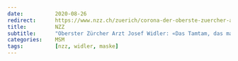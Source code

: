 ```yaml
---
date:          2020-08-26
redirect:      https://www.nzz.ch/zuerich/corona-der-oberste-zuercher-arzt-josef-widler-aeussert-kritik-ld.1571770
title:         NZZ
subtitle:      "Oberster Zürcher Arzt Josef Widler: «Das Tamtam, das man um die Maskenpflicht macht, ist momentan nicht richtig»"
categories:    MSM
tags:          [nzz, widler, maske]
---
```

